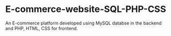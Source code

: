 # E-commerce-website-SQL-PHP-CSS
An E-commerce platform developed using MySQL databse in the backend and PHP, HTML, CSS for frontend.

